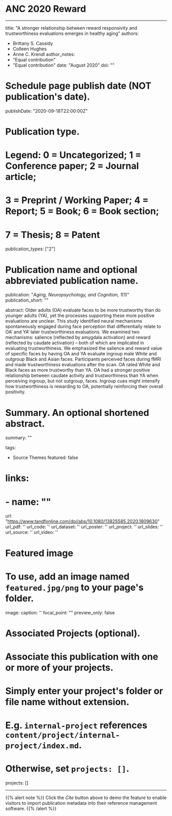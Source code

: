 # ANC 2020 Reward

---
title: "A stronger relationship between reward responsivity and trustworthiness evaluations emerges in healthy aging"
authors:
- Brittany S. Cassidy
- Colleen Hughes
- Anne C. Krendl
author_notes:
- "Equal contribution"
- "Equal contribution"
date: "August 2020"
doi: ""

# Schedule page publish date (NOT publication's date).
publishDate: "2020-09-18T22:00:00Z"

# Publication type.
# Legend: 0 = Uncategorized; 1 = Conference paper; 2 = Journal article;
# 3 = Preprint / Working Paper; 4 = Report; 5 = Book; 6 = Book section;
# 7 = Thesis; 8 = Patent
publication_types: ["2"]

# Publication name and optional abbreviated publication name.
publication: "*Aging, Neuropsychology, and Cognition, 1*(1)"
publication_short: ""

abstract: Older adults (OA) evaluate faces to be more trustworthy than do younger adults (YA), yet the processes supporting these more positive evaluations are unclear. This study identified neural mechanisms spontaneously engaged during face perception that differentially relate to OA’ and YA’ later trustworthiness evaluations. We examined two mechanisms: salience (reflected by amygdala activation) and reward (reflected by caudate activation) – both of which are implicated in evaluating trustworthiness. We emphasized the salience and reward value of specific faces by having OA and YA evaluate ingroup male White and outgroup Black and Asian faces. Participants perceived faces during fMRI and made trustworthiness evaluations after the scan. OA rated White and Black faces as more trustworthy than YA. OA had a stronger positive relationship between caudate activity and trustworthiness than YA when perceiving ingroup, but not outgroup, faces. Ingroup cues might intensify how trustworthiness is rewarding to OA, potentially reinforcing their overall positivity.

# Summary. An optional shortened abstract.
summary: ""

tags:
- Source Themes
featured: false

# links:
# - name: ""
   url: "https://www.tandfonline.com/doi/abs/10.1080/13825585.2020.1809630"
url_pdf: ''
url_code: ''
url_dataset: ''
url_poster: ''
url_project: ''
url_slides: ''
url_source: ''
url_video: ''

# Featured image
# To use, add an image named `featured.jpg/png` to your page's folder. 
image:
  caption: ''
  focal_point: ""
  preview_only: false

# Associated Projects (optional).
#   Associate this publication with one or more of your projects.
#   Simply enter your project's folder or file name without extension.
#   E.g. `internal-project` references `content/project/internal-project/index.md`.
#   Otherwise, set `projects: []`.
projects: []

---

{{% alert note %}}
Click the *Cite* button above to demo the feature to enable visitors to import publication metadata into their reference management software.
{{% /alert %}}

